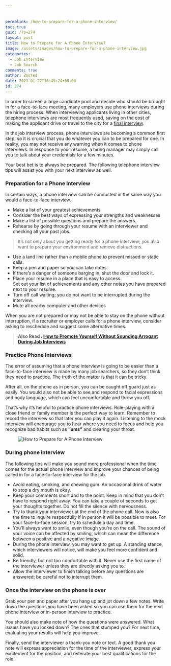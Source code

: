 ```yaml
---


permalink: /how-to-prepare-for-a-phone-interview/
toc: true
guid: /?p=274
layout: post
title: How to Prepare for A Phone Interview?
image: /assets/images/how-to-prepare-for-a-phone-interview.jpg
categories:
  - Job Interview
  - Job Search
comments: true
author: Zooted
date: 2021-01-22T16:49:24+00:00
id: 274
---
```



In order to screen a large candidate pool and decide who should be brought in for a face-to-face meeting, many employers use phone interviews during the hiring process. When interviewing applicants living in other cities, telephone interviews are most frequently used, saving on the cost of making the applicant drive or travel to the city for a [final interview](/what-to-expect-in-a-final-job-interview/).

In the job interview process, phone interviews are becoming a common first step, so it is crucial that you do whatever you can to be prepared for one. In reality, you may not receive any warning when it comes to phone interviews. In response to your resume, a hiring manager may simply call you to talk about your credentials for a few minutes.

Your best bet is to always be prepared. The following telephone interview tips will assist you with your next interview as well.

### **Preparation for a Phone Interview**

In certain ways, a phone interview can be conducted in the same way you would a face-to-face interview.

  * Make a list of your greatest achievements
  * Consider the best ways of expressing your strengths and weaknesses
  * Make a list of possible questions and prepare the answers.
  * Rehearse by going through your resume with an interviewer and checking all your past jobs.

<blockquote class="wp-block-quote">
  <p>
    it&#8217;s not only about you getting ready for a phone interview; you also want to prepare your environment and remove distractions.
  </p>
</blockquote>

  * Use a land line rather than a mobile phone to prevent missed or static calls.
  * Keep a pen and paper so you can take notes.
  * If there&#8217;s a danger of someone barging in, shut the door and lock it.
  * Place your resume in a place that is easy to access.  
    Set out your list of achievements and any other notes you have prepared next to your resume.
  * Turn off call waiting; you do not want to be interrupted during the interview.
  * Mute all nearby computer and other devices

When you are not prepared or may not be able to stay on the phone without interruption, if a recruiter or employer calls for a phone interview, consider asking to reschedule and suggest some alternative times.

<blockquote class="wp-block-quote">
  <p>
    <strong>Also Read : <a href="/how-to-promote-yourself-without-sounding-arrogant-during-job-interviews/">How to Promote Yourself Without Sounding Arrogant During Job Interviews</a></strong>
  </p>
</blockquote>

### **Practice Phone Interviews**

The error of assuming that a phone interview is going to be easier than a face-to-face interview is made by many job searchers, so they don&#8217;t think they need to practice. The truth of the matter is that it can be tricky.

After all, on the phone as in person, you can be caught off guard just as easily. You would also not be able to see and respond to facial expressions and body language, which can feel uncomfortable and throw you off.

That&#8217;s why it&#8217;s helpful to practice phone interviews. Role-playing with a close friend or family member is the perfect way to learn. Remember to record the interview so that later you can play it again. Listening to the mock interview will encourage you to hear where you need to focus and help you recognize bad habits such as **&#8220;ums&#8221;** and clearing your throat.


<figure class="wp-block-image size-large">

<img loading="lazy" width="500" height="334" src="/wp-content/uploads/2021/01/jobs-phone-interview.jpg" alt="How to Prepare  for A Phone Interview" class="wp-image-275" srcset="/wp-content/uploads/2021/01/jobs-phone-interview.jpg 500w, /wp-content/uploads/2021/01/jobs-phone-interview-300x200.jpg 300w" sizes="(max-width: 500px) 100vw, 500px" /> </figure> 

### **During phone interview**

The following tips will make you sound more professional when the time comes for the actual phone interview and improve your chances of being called in for a face-to-face interview for the job.

  * Avoid eating, smoking, and chewing gum. An occasional drink of water to stop a dry mouth is okay.
  * Keep your comments short and to the point. Keep in mind that you don&#8217;t have to respond right away. You can take a couple of seconds to get your thoughts together. Do not fill the silence with nervousness.
  * Try to thank your interviewer at the end of the phone call. Now is also the time to inquire respectfully if in person it will be possible to meet. For your face-to-face session, try to schedule a day and time.
  * You&#8217;ll always want to smile, even though you&#8217;re on the call. The sound of your voice can be affected by smiling, which can mean the difference between a positive and a negative image.
  * During the phone interview, you may want to get up. A standing stance, which interviewers will notice, will make you feel more confident and solid.
  * Be friendly, but not too comfortable with it. Never use the first name of the interviewer unless they are directly asking you to.
  * Allow the interviewer to finish talking before any questions are answered; be careful not to interrupt them.

### **Once the interview on the phone is over**

Grab your pen and paper after you hang up and jot down a few notes. Write down the questions you have been asked so you can use them for the next phone interview or in-person interview to practice.

You should also make note of how the questions were answered. What issues have you locked down? The ones that stumped you? For next time, evaluating your results will help you improve.

Finally, send the interviewer a thank-you note or text. A good thank you note will express appreciation for the time of the interviewer, express your excitement for the position, and reiterate your best qualifications for the role.
